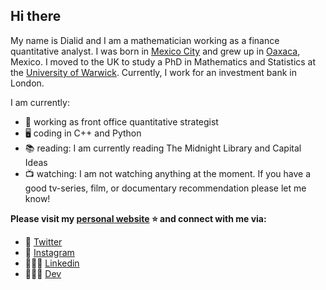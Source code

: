 ## Hi there

My name is Dialid and I am a mathematician working as a finance quantitative analyst. I was born in [Mexico City](https://en.wikipedia.org/wiki/Mexico_City) and grew up in [Oaxaca](https://en.wikipedia.org/wiki/Oaxaca), Mexico. I moved to the UK to study a PhD in Mathematics and Statistics at the [University of Warwick](https://warwick.ac.uk/). Currently, I work for an investment bank in London.

I am currently:

- 🔭  working as front office quantitative strategist
- 🖥 coding in C++ and Python
- 📚 reading: I am currently reading The Midnight Library and Capital Ideas
- 📺 watching: I am not watching anything at the moment. If you have a good tv-series, film, or documentary recommendation please let me know!

**Please visit my [personal website](https://quantgirl.blog/) ⭐ and connect with me via:**

- 🦜 [Twitter](https://twitter.com/Quant_Girl)
- 📸 [Instagram](https://www.instagram.com/quantgirl_mx/)
- 👩🏽‍💼 [Linkedin](https://www.linkedin.com/in/dialidsantiago/)
- 👩🏽‍💻 [Dev](https://dev.to/quantgirluk)





<!--
**quantgirluk/quantgirluk** is a ✨ _special_ ✨ repository because its `README.md` (this file) appears on your GitHub profile.


